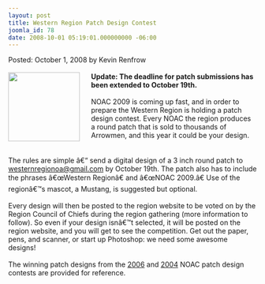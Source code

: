 ```yaml
---
layout: post
title: Western Region Patch Design Contest
joomla_id: 78
date: 2008-10-01 05:19:01.000000000 -06:00
---
```

Posted: October 1, 2008 by Kevin Renfrow<br/><br/>
<img src=images/new_patch.jpg width=145 height=140 align=left style=padding-right:20px;padding-bottom:5px>
<b>Update: The deadline for patch submissions has been extended to October 19th.</b>
<br/><br/>
NOAC 2009 is coming up fast, and in order to prepare the Western Region is holding a patch design contest. Every NOAC the region produces a round patch that is sold to thousands of Arrowmen, and this year it could be your design. 
<br/><br/><br/>
The rules are simple â€“ send a digital design of a 3 inch round patch to <a href=mailto:westernregionoa@gmail.com>westernregionoa@gmail.com</a> by October 19th. The patch also has to include the phrases â€œWestern Regionâ€ and â€œNOAC 2009.â€ Use of the regionâ€™s mascot, a Mustang, is suggested but optional. 
<br/><br/>
Every design will then be posted to the region website to be voted on by the Region Council of Chiefs during the region gathering (more information to follow). So even if your design isnâ€™t selected, it will be posted on the region website, and you will get to see the competition. Get out the paper, pens, and scanner, or start up Photoshop: we need some awesome designs!
<br/><br/>
The winning patch designs from the <a href=images/2006noacpatch.jpg>2006</a> and <a href=images/2004noacpatch.jpg>2004</a> NOAC patch design contests are provided for reference.
